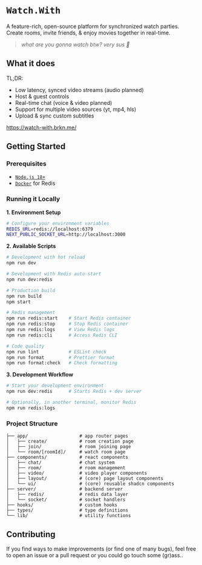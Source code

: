# `Watch.With`

A feature-rich, open-source platform for synchronized watch parties. Create rooms, invite friends, & enjoy movies together in real-time.

> _what are you gonna watch btw? very sus 👀_

## What it does

TL;DR:

- Low latency, synced video streams (audio planned)
- Host & guest controls
- Real-time chat (voice & video planned)
- Support for multiple video sources (yt, mp4, hls)
- Upload & sync custom subtitles

https://watch-with.brkn.me/

## Getting Started

### Prerequisites

- [`Node.js 18+`](https://nodejs.org/en)
- [`Docker`](https://www.docker.com/) for Redis

### Running it Locally

**1. Environment Setup**

```bash
# Configure your environment variables
REDIS_URL=redis://localhost:6379
NEXT_PUBLIC_SOCKET_URL=http://localhost:3000
```

**2. Available Scripts**

```bash
# Development with hot reload
npm run dev

# Development with Redis auto-start
npm run dev:redis

# Production build
npm run build
npm start

# Redis management
npm run redis:start    # Start Redis container
npm run redis:stop     # Stop Redis container
npm run redis:logs     # View Redis logs
npm run redis:cli      # Access Redis CLI

# Code quality
npm run lint           # ESLint check
npm run format         # Prettier format
npm run format:check   # Check formatting
```

**3. Development Workflow**

```bash
# Start your development environment
npm run dev:redis      # Starts Redis + dev server

# Optionally, in another terminal, monitor Redis
npm run redis:logs
```

### Project Structure

```
├── app/                   # app router pages
│   ├── create/            # room creation page
│   ├── join/              # room joining page
│   └── room/[roomId]/     # watch room page
├── components/            # react components
│   ├── chat/              # chat system
│   ├── room/              # room management
│   ├── video/             # video player components
│   ├── layout/            # (core) page layout components
│   └── ui/                # (core) reusable shadcn components
├── server/                # backend server
│   ├── redis/             # redis data layer
│   └── socket/            # socket handlers
├── hooks/                 # custom hooks
├── types/                 # type definitions
└── lib/                   # utility functions
```

## Contributing

If you find ways to make improvements (or find one of many bugs), feel free to open an issue or a pull request or you could go touch some (gr)ass..
